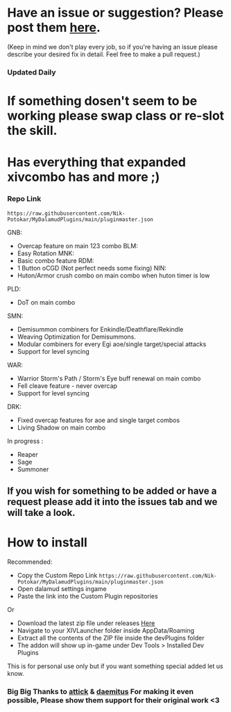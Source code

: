 # Have an issue or suggestion? Please post them [here](https://github.com/Nik-Potokar/MyDalamudPlugins).
(Keep in mind we don't play every job, so if you're having an issue please describe your desired fix in detail. Feel free to make a pull request.)
### Updated Daily
# If something dosen't seem to be working please swap class or re-slot the skill.

# Has everything that expanded xivcombo has and more ;)

### Repo Link
`https://raw.githubusercontent.com/Nik-Potokar/MyDalamudPlugins/main/pluginmaster.json `



GNB:
- Overcap feature on main 123 combo
BLM:
- Easy Rotation
MNK: 
- Basic combo feature
RDM:
- 1 Button oCGD (Not perfect needs some fixing)
NIN:
- Huton/Armor crush combo on main combo when huton timer is low

PLD:
- DoT on main combo

SMN:
- Demisummon combiners for Enkindle/Deathflare/Rekindle
- Weaving Optimization for Demisummons.
- Modular combiners for every Egi aoe/single target/special attacks
- Support for level syncing

WAR:

- Warrior Storm's Path / Storm's Eye buff renewal on main combo
- Fell cleave feature - never overcap
- Support for level syncing

DRK:

- Fixed overcap features for aoe and single target combos
- Living Shadow on main combo


In progress :

* Reaper
* Sage
* Summoner

## If you wish for something to be added or have a request please add it into the issues tab and we will take a look.

# How to install
Recommended:
* Copy the Custom Repo Link `https://raw.githubusercontent.com/Nik-Potokar/MyDalamudPlugins/main/pluginmaster.json `
* Open dalamud settings ingame
* Paste the link into the Custom Plugin repositories

Or

* Download the latest zip file under releases [Here](https://github.com/Nik-Potokar/XIVComboWayTooAkiiified/releases)
* Navigate to your XIVLauncher folder inside AppData/Roaming
* Extract all the contents of the ZIP file inside the devPlugins folder
* The addon will show up in-game under Dev Tools > Installed Dev Plugins



This is for personal use only but if you want something special added let us know.

### Big Big  Thanks to [attick](https://github.com/attickdoor) & [daemitus](https://github.com/daemitus) For making it even possible, Please show them support for their original work <3 

